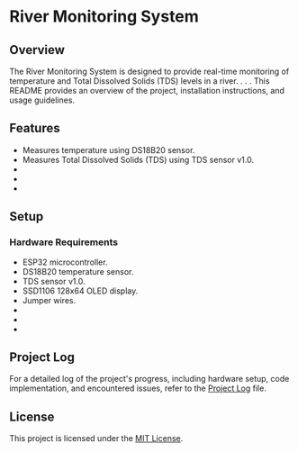 # River Monitoring System

## Overview
The River Monitoring System is designed to provide real-time monitoring of temperature and Total Dissolved Solids (TDS) levels in a river.
.
.
.
This README provides an overview of the project, installation instructions, and usage guidelines.

## Features
- Measures temperature using DS18B20 sensor.
- Measures Total Dissolved Solids (TDS) using TDS sensor v1.0.
- 
-
-

## Setup
### Hardware Requirements
- ESP32 microcontroller.
- DS18B20 temperature sensor.
- TDS sensor v1.0.
- SSD1106 128x64 OLED display.
- Jumper wires.
-
-
-

## Project Log
For a detailed log of the project's progress, including hardware setup, code implementation, and encountered issues, refer to the [Project Log](PROJECT_LOG.md) file.

## License
This project is licensed under the [MIT License](LICENSE).
